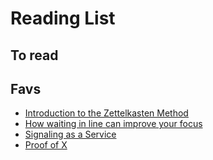 # Reading List

## To read

## Favs

- [Introduction to the Zettelkasten Method](https://zettelkasten.de/introduction/)
- [How waiting in line can improve your focus](https://mokacoding.com/blog/how-waiting-in-line-can-improve-your-focus/)
- [Signaling as a Service](https://julian.digital/2020/03/28/signaling-as-a-service/)
- [Proof of X](https://julian.digital/2020/08/06/proof-of-x/)